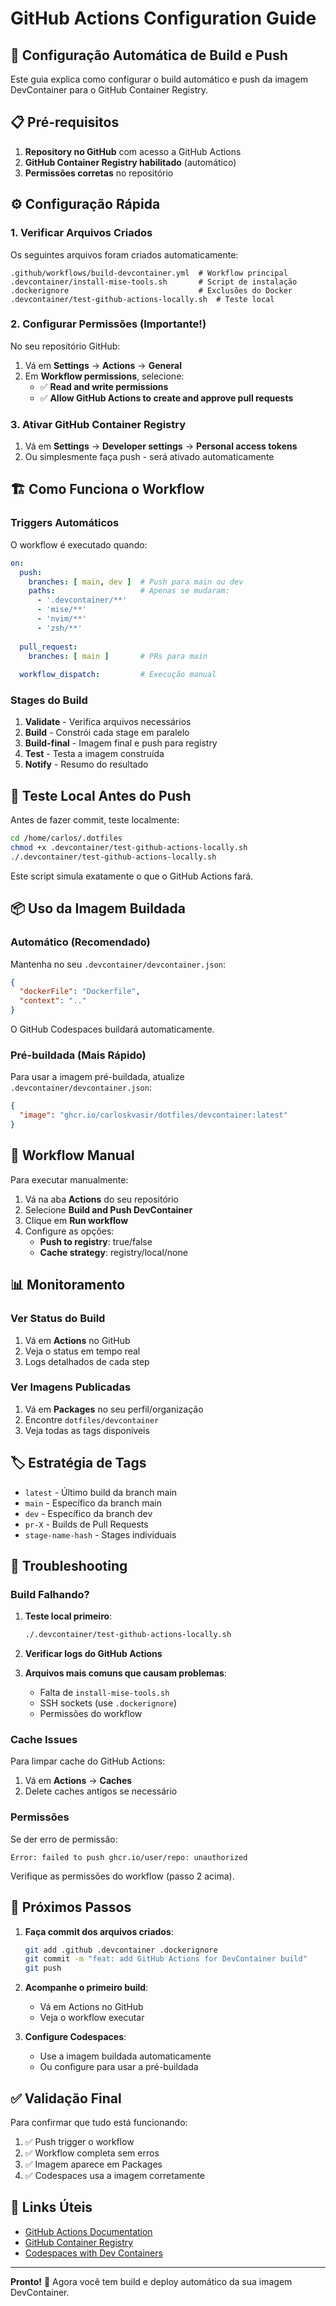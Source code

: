 # GitHub Actions Configuration Guide

## 🚀 Configuração Automática de Build e Push

Este guia explica como configurar o build automático e push da imagem DevContainer para o GitHub Container Registry.

## 📋 Pré-requisitos

1. **Repository no GitHub** com acesso a GitHub Actions
2. **GitHub Container Registry habilitado** (automático)
3. **Permissões corretas** no repositório

## ⚙️ Configuração Rápida

### 1. Verificar Arquivos Criados

Os seguintes arquivos foram criados automaticamente:

```
.github/workflows/build-devcontainer.yml  # Workflow principal
.devcontainer/install-mise-tools.sh       # Script de instalação
.dockerignore                             # Exclusões do Docker
.devcontainer/test-github-actions-locally.sh  # Teste local
```

### 2. Configurar Permissões (Importante!)

No seu repositório GitHub:

1. Vá em **Settings** → **Actions** → **General**
2. Em **Workflow permissions**, selecione:
   - ✅ **Read and write permissions**
   - ✅ **Allow GitHub Actions to create and approve pull requests**

### 3. Ativar GitHub Container Registry

1. Vá em **Settings** → **Developer settings** → **Personal access tokens**
2. Ou simplesmente faça push - será ativado automaticamente

## 🏗️ Como Funciona o Workflow

### Triggers Automáticos

O workflow é executado quando:

```yaml
on:
  push:
    branches: [ main, dev ]  # Push para main ou dev
    paths:                   # Apenas se mudaram:
      - '.devcontainer/**'
      - 'mise/**'
      - 'nvim/**'
      - 'zsh/**'
  
  pull_request:
    branches: [ main ]       # PRs para main
    
  workflow_dispatch:         # Execução manual
```

### Stages do Build

1. **Validate** - Verifica arquivos necessários
2. **Build** - Constrói cada stage em paralelo
3. **Build-final** - Imagem final e push para registry
4. **Test** - Testa a imagem construída
5. **Notify** - Resumo do resultado

## 🧪 Teste Local Antes do Push

Antes de fazer commit, teste localmente:

```bash
cd /home/carlos/.dotfiles
chmod +x .devcontainer/test-github-actions-locally.sh
./.devcontainer/test-github-actions-locally.sh
```

Este script simula exatamente o que o GitHub Actions fará.

## 📦 Uso da Imagem Buildada

### Automático (Recomendado)

Mantenha no seu `.devcontainer/devcontainer.json`:

```json
{
  "dockerFile": "Dockerfile",
  "context": ".."
}
```

O GitHub Codespaces buildará automaticamente.

### Pré-buildada (Mais Rápido)

Para usar a imagem pré-buildada, atualize `.devcontainer/devcontainer.json`:

```json
{
  "image": "ghcr.io/carloskvasir/dotfiles/devcontainer:latest"
}
```

## 🔄 Workflow Manual

Para executar manualmente:

1. Vá na aba **Actions** do seu repositório
2. Selecione **Build and Push DevContainer**
3. Clique em **Run workflow**
4. Configure as opções:
   - **Push to registry**: true/false
   - **Cache strategy**: registry/local/none

## 📊 Monitoramento

### Ver Status do Build

1. Vá em **Actions** no GitHub
2. Veja o status em tempo real
3. Logs detalhados de cada step

### Ver Imagens Publicadas

1. Vá em **Packages** no seu perfil/organização
2. Encontre `dotfiles/devcontainer`
3. Veja todas as tags disponíveis

## 🏷️ Estratégia de Tags

- `latest` - Último build da branch main
- `main` - Específico da branch main
- `dev` - Específico da branch dev
- `pr-X` - Builds de Pull Requests
- `stage-name-hash` - Stages individuais

## 🔧 Troubleshooting

### Build Falhando?

1. **Teste local primeiro**:
   ```bash
   ./.devcontainer/test-github-actions-locally.sh
   ```

2. **Verificar logs do GitHub Actions**

3. **Arquivos mais comuns que causam problemas**:
   - Falta de `install-mise-tools.sh`
   - SSH sockets (use `.dockerignore`)
   - Permissões do workflow

### Cache Issues

Para limpar cache do GitHub Actions:

1. Vá em **Actions** → **Caches**
2. Delete caches antigos se necessário

### Permissões

Se der erro de permissão:

```
Error: failed to push ghcr.io/user/repo: unauthorized
```

Verifique as permissões do workflow (passo 2 acima).

## 🚀 Próximos Passos

1. **Faça commit dos arquivos criados**:
   ```bash
   git add .github .devcontainer .dockerignore
   git commit -m "feat: add GitHub Actions for DevContainer build"
   git push
   ```

2. **Acompanhe o primeiro build**:
   - Vá em Actions no GitHub
   - Veja o workflow executar

3. **Configure Codespaces**:
   - Use a imagem buildada automaticamente
   - Ou configure para usar a pré-buildada

## ✅ Validação Final

Para confirmar que tudo está funcionando:

1. ✅ Push trigger o workflow
2. ✅ Workflow completa sem erros
3. ✅ Imagem aparece em Packages
4. ✅ Codespaces usa a imagem corretamente

## 🔗 Links Úteis

- [GitHub Actions Documentation](https://docs.github.com/en/actions)
- [GitHub Container Registry](https://docs.github.com/en/packages/working-with-a-github-packages-registry/working-with-the-container-registry)
- [Codespaces with Dev Containers](https://docs.github.com/en/codespaces/setting-up-your-project-for-codespaces/setting-up-your-project-for-codespaces)

---

**Pronto!** 🎉 Agora você tem build e deploy automático da sua imagem DevContainer.
